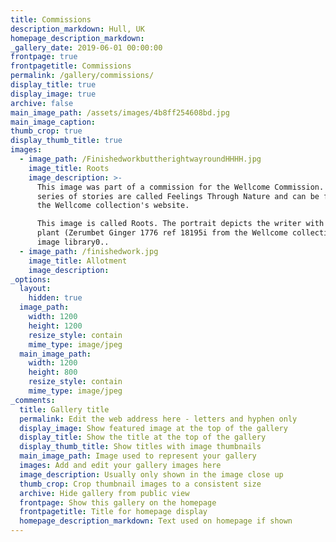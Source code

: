 ```yaml
---
title: Commissions
description_markdown: Hull, UK
homepage_description_markdown:
_gallery_date: 2019-06-01 00:00:00
frontpage: true
frontpagetitle: Commissions
permalink: /gallery/commissions/
display_title: true
display_image: true
archive: false
main_image_path: /assets/images/4b8ff254608bd.jpg
main_image_caption:
thumb_crop: true
display_thumb_title: true
images:
  - image_path: /FinishedworkbuttherightwayroundHHHH.jpg
    image_title: Roots
    image_description: >-
      This image was part of a commission for the Wellcome Commission. The
      series of stories are called Feelings Through Nature and can be found on
      the Wellcome collection's website. 

      This image is called Roots. The portrait depicts the writer with a ginger
      plant (Zerumbet Ginger 1776 ref 18195i from the Wellcome collection's
      image library0..
  - image_path: /finishedwork.jpg
    image_title: Allotment
    image_description:
_options:
  layout:
    hidden: true
  image_path:
    width: 1200
    height: 1200
    resize_style: contain
    mime_type: image/jpeg
  main_image_path:
    width: 1200
    height: 800
    resize_style: contain
    mime_type: image/jpeg
_comments:
  title: Gallery title
  permalink: Edit the web address here - letters and hyphen only
  display_image: Show featured image at the top of the gallery
  display_title: Show the title at the top of the gallery
  display_thumb_title: Show titles with image thumbnails
  main_image_path: Image used to represent your gallery
  images: Add and edit your gallery images here
  image_description: Usually only shown in the image close up
  thumb_crop: Crop thumbnail images to a consistent size
  archive: Hide gallery from public view
  frontpage: Show this gallery on the homepage
  frontpagetitle: Title for homepage display
  homepage_description_markdown: Text used on homepage if shown
---
```



